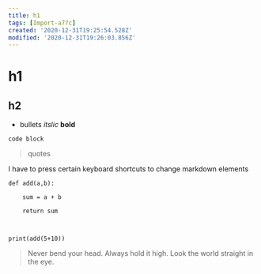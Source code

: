 ```yaml
---
title: h1
tags: [Import-a77c]
created: '2020-12-31T19:25:54.528Z'
modified: '2020-12-31T19:26:03.856Z'
---
```


# h1
## h2
- bullets *itslic* **bold**
```
code block
```
> quotes

I have to press certain keyboard shortcuts to change markdown elements



```
def add(a,b):
    sum = a + b
    return sum

print(add(5+10))
```

> Never bend your head. Always hold it high. Look the world straight in the eye.
